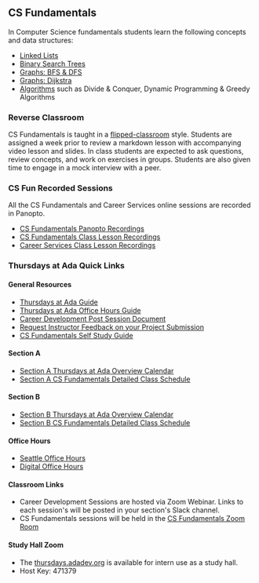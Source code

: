 ## CS Fundamentals

In Computer Science fundamentals students learn the following concepts and data structures:

- [Linked Lists](../02-linked-lists/01-linked-lists.md)
- [Binary Search Trees](../03-Binary-Search-Trees/01-Ordered-Collections-Of-Data.md)
- [Graphs: BFS & DFS](../08-graphs/01-graphs.md)
- [Graphs: Dijkstra](../09-graphs-p2/01-graphs-review.md)
- [Algorithms](../07-algorithms/01-algorithms.md) such as Divide & Conquer, Dynamic Programming & Greedy Algorithms

### Reverse Classroom

CS Fundamentals is taught in a [flipped-classroom](https://omerad.msu.edu/index.php?option=com_content&view=article&id=162:what-why-and-how-to-implement-a-flipped-classroom-model&catid=27:teaching) style. Students are assigned a week prior to review a markdown lesson with accompanying video lesson and slides. In class students are expected to ask questions, review concepts, and work on exercises in groups. Students are also given time to engage in a mock interview with a peer.

### CS Fun Recorded Sessions

All the CS Fundamentals and Career Services online sessions are recorded in Panopto.

- [CS Fundamentals Panopto Recordings](https://adaacademy.hosted.panopto.com/Panopto/Pages/Sessions/List.aspx#folderID=%222887f2f4-b902-4379-8a39-adf101338f83%22)
- [CS Fundamentals Class Lesson Recordings](https://adaacademy.hosted.panopto.com/Panopto/Pages/Sessions/List.aspx?folderID=8419e18e-9305-4b6a-8500-af0b01332bda)
- [Career Services Class Lesson Recordings](https://adaacademy.hosted.panopto.com/Panopto/Pages/Sessions/List.aspx?folderID=2887f2f4-b902-4379-8a39-adf101338f83)


### Thursdays at Ada Quick Links

#### General Resources
- [Thursdays at Ada Guide](https://drive.google.com/file/d/1Vz_NIgcPUqJlR9d1ZYUW8y3lJNVL_Xfl/view?usp=sharing)
- [Thursdays at Ada Office Hours Guide](https://docs.google.com/document/d/12gi9oNXoXWvpJPANPbKE_KAvCJ9dwVNSkXmht5H0M84/edit?usp=sharing)
- [Career Development Post Session Document](https://docs.google.com/document/d/1smwDoWvg1GUZjkxj4-CNSIDZpsbvwzBPHHXj5BQn748/edit?usp=sharing)
- [Request Instructor Feedback on your Project Submission](https://forms.gle/8Y73jxau5T9kR8Q37)
- [CS Fundamentals Self Study Guide](https://docs.google.com/document/d/1Q5hpP5k4aNA3rTZB7_FkY8ZcxKldU_kkF21ssF5gMFE/edit?usp=sharing)

#### Section A
- [Section A Thursdays at Ada Overview Calendar](https://drive.google.com/file/d/1iQuNpFJ73xROlf-PZevYyWR_x1ZFImbk/view?usp=sharing)
- [Section A CS Fundamentals Detailed Class Schedule](https://docs.google.com/document/d/1YHIPQZ50EqcFOiQKt3G76znzv-xwXEwqYzEMkEtjm8s/edit?usp=sharing)

#### Section B
- [Section B Thursdays at Ada Overview Calendar](https://drive.google.com/file/d/1dInNdZve_Kb5dicLH32zeB0S6ZcrLj20/view?usp=sharing)
- [ Section B CS Fundamentals Detailed Class Schedule](https://docs.google.com/document/d/18Rbl1scPfK3G0r25aQupYiAdDKrtHbBj5SyZlhDSFhw/edit?usp=sharing)


#### Office Hours
- [Seattle Office Hours](https://calendar.google.com/calendar/embed?src=c_cm98vq3aobh8vjgsvjofbojs40%40group.calendar.google.com&ctz=America%2FLos_Angeles)
- [Digital Office Hours](https://calendar.google.com/calendar/embed?src=c_uaq8jpkddnnq12uof9733jhpn0%40group.calendar.google.com&ctz=America%2FLos_Angeles)


#### Classroom Links
- Career Development Sessions are hosted via Zoom Webinar. Links to each session's will be posted in your section's Slack channel.
- CS Fundamentals sessions will be held in the [CS Fundamentals Zoom Room](https://adadev-org.zoom.us/j/7753306872)


#### Study Hall Zoom
- The [thursdays.adadev.org](https://thursdays.adadev.org) is available for intern use as a study hall. 
- Host Key: 471379
